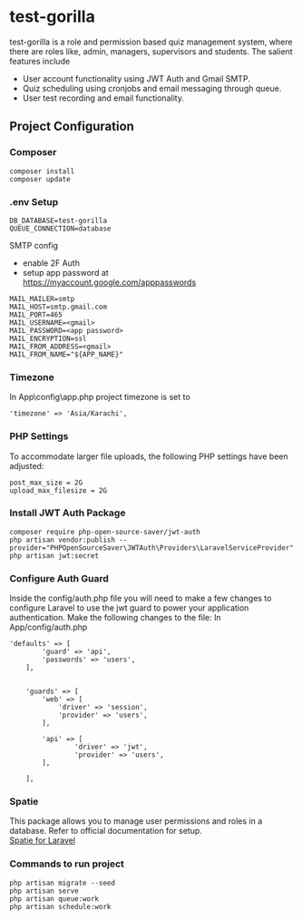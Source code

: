 # test-gorilla
test-gorilla is a role and permission based quiz management system, where there are roles like, admin, managers, supervisors and students. The salient features include 
- User account functionality using JWT Auth and Gmail SMTP.
- Quiz scheduling using cronjobs and email messaging through queue.
- User test recording and email functionality.
  
## Project Configuration
### Composer
```
composer install
composer update
```
### .env Setup
```
DB_DATABASE=test-gorilla
QUEUE_CONNECTION=database
```
SMTP config
- enable 2F Auth
- setup app password at </br>
https://myaccount.google.com/apppasswords
```
MAIL_MAILER=smtp
MAIL_HOST=smtp.gmail.com
MAIL_PORT=465
MAIL_USERNAME=<gmail>
MAIL_PASSWORD=<app password>
MAIL_ENCRYPTION=ssl
MAIL_FROM_ADDRESS=<gmail>
MAIL_FROM_NAME="${APP_NAME}"
```
### Timezone
In App\config\app.php project timezone is set to 
```
'timezone' => 'Asia/Karachi',
```
### PHP Settings
To accommodate larger file uploads, the following PHP settings have been adjusted:
```
post_max_size = 2G
upload_max_filesize = 2G
```
###  Install JWT Auth Package 
```
composer require php-open-source-saver/jwt-auth
php artisan vendor:publish --provider="PHPOpenSourceSaver\JWTAuth\Providers\LaravelServiceProvider"
php artisan jwt:secret
```
### Configure Auth Guard
Inside the config/auth.php file you will need to make a few changes to configure Laravel to use the jwt guard to power your application authentication.
Make the following changes to the file:
In App/config/auth.php
```
'defaults' => [
        'guard' => 'api',
        'passwords' => 'users',
    ],


    'guards' => [
        'web' => [
            'driver' => 'session',
            'provider' => 'users',
        ],

        'api' => [
                'driver' => 'jwt',
                'provider' => 'users',
        ],

    ],

```
### Spatie
This package allows you to manage user permissions and roles in a database.
Refer to official documentation for setup.
</br>
<a href="https://spatie.be/docs/laravel-permission/v6/installation-laravel"  target="_blank">Spatie for Laravel</a>

### Commands to run project
```
php artisan migrate --seed
php artisan serve
php artisan queue:work
php artisan schedule:work
```
